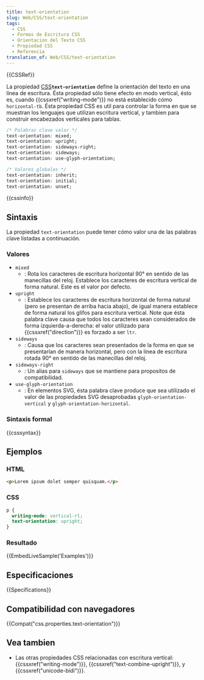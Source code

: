 ```yaml
---
title: text-orientation
slug: Web/CSS/text-orientation
tags:
  - CSS
  - Formas de Escritura CSS
  - Orientacion del Texto CSS
  - Propiedad CSS
  - Referencia
translation_of: Web/CSS/text-orientation
---
```


{{CSSRef}}

La propiedad [CSS](/es/docs/Web/CSS)**`text-orientation`** define la orientación del texto en una línea de escritura. Ésta propiedad sólo tiene efecto en modo vertical, ésto es, cuando {{cssxref("writing-mode")}} no está establecido cómo `horizontal-tb`. Ésta propiedad CSS es util para controlar la forma en que se muestran los lenguajes que utilizan escritura vertical, y tambien para construir encabezados verticales para tablas.

```css
/* Palabras clave valor */
text-orientation: mixed;
text-orientation: upright;
text-orientation: sideways-right;
text-orientation: sideways;
text-orientation: use-glyph-orientation;

/* Valores globales */
text-orientation: inherit;
text-orientation: initial;
text-orientation: unset;
```

{{cssinfo}}

## Sintaxis

La propiedad `text-orientation` puede tener cómo valor una de las palabras clave listadas a continuación.

### Valores

- `mixed`
  - : Rota los caracteres de escritura horizontal 90° en sentido de las manecillas del reloj. Establece los caracteres de escritura vertical de forma natural. Este es el valor por defecto.
- `upright`
  - : Establece los caracteres de escritura horizontal de forma natural (pero se presentan de arriba hacia abajo), de igual manera establece de forma natural los glifos para escritura vertical. Note que ésta palabra clave causa que todos los caracteres sean considerados de forma izquierda-a-derecha: el valor utilizado para {{cssxref("direction")}} es forzado a ser `ltr`.
- `sideways`
  - : Causa que los caracteres sean presentados de la forma en que se presentarían de manera horizontal, pero con la línea de escritura rotada 90° en sentido de las manecillas del reloj.
- `sideways-right`
  - : Un alias para `sideways` que se mantiene para propositos de compatibilidad.
- `use-glyph-orientation`
  - : En elementos SVG, ésta palabra clave produce que sea utilizado el valor de las propiedades SVG desaprobadas `glyph-orientation-vertical` y `glyph-orientation-horizontal`.

### Sintaxis formal

{{csssyntax}}

## Ejemplos

### HTML

```html
<p>Lorem ipsum dolet semper quisquam.</p>
```

### CSS

```css
p {
  writing-mode: vertical-rl;
  text-orientation: upright;
}
```

### Resultado

{{EmbedLiveSample('Examples')}}

## Especificaciones

{{Specifications}}

## Compatibilidad con navegadores

{{Compat("css.properties.text-orientation")}}

## Vea tambien

- Las otras propiedades CSS relacionadas con escritura vertical: {{cssxref("writing-mode")}}, {{cssxref("text-combine-upright")}}, y {{cssxref("unicode-bidi")}}.
